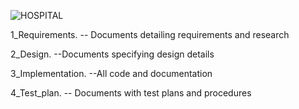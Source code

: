 

![HOSPITAL](https://user-images.githubusercontent.com/80347973/114991664-78ee0280-9eb7-11eb-845f-2ae1dd10a0e6.jpg)

1_Requirements.   	   -- Documents detailing requirements and research

2_Design.            	 --Documents specifying design details

3_Implementation.  	   --All code and documentation

4_Test_plan.	         -- Documents with test plans and procedures


